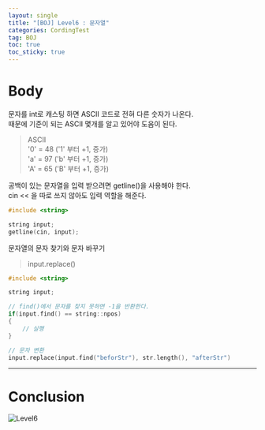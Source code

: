 ```yaml
---
layout: single
title: "[BOJ] Level6 : 문자열"
categories: CordingTest
tag: BOJ
toc: true
toc_sticky: true
---
```


# Body
문자를 int로 캐스팅 하면 ASCII 코드로 전혀 다른 숫자가 나온다. <br>
때문에 기준이 되는 ASCII 몇개를 알고 있어야 도움이 된다. <br>

> ASCII <br>
> '0' = 48 ('1' 부터 +1, 증가) <br>
> 'a' = 97 ('b' 부터 +1, 증가) <br>
> 'A' = 65 ('B' 부터 +1, 증가)


공백이 있는 문자열을 입력 받으려면 getline()을 사용해야 한다. <br>
cin << 을 따로 쓰지 않아도 입력 역할을 해준다.

```c++
#include <string>

string input;
getline(cin, input);
```

문자열의 문자 찾기와 문자 바꾸기 <br>
>input.replace()

```c++
#include <string>

string input;  

// find()에서 문자를 찾지 못하면 -1을 반환한다.
if(input.find() == string::npos)
{
    // 실행
}

// 문자 변환
input.replace(input.find("beforStr"), str.length(), "afterStr")
```

***

# Conclusion
![Level6](https://user-images.githubusercontent.com/97664446/168414163-5da1f894-91ff-48b0-9c8c-03e5d404873e.PNG)